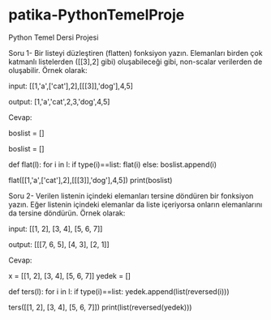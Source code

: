 # patika-PythonTemelProje

Python Temel Dersi Projesi

Soru 1- Bir listeyi düzleştiren (flatten) fonksiyon yazın. Elemanları birden çok katmanlı listelerden ([[3],2] gibi) oluşabileceği gibi, non-scalar verilerden de oluşabilir. Örnek olarak:

input: [[1,'a',['cat'],2],[[[3]],'dog'],4,5]

output: [1,'a','cat',2,3,'dog',4,5]

Cevap:

boslist = []

boslist = []

def flat(l):
 for i in l:
  if type(i)==list:
   flat(i)
  else:
   boslist.append(i)

flat([[1,'a',['cat'],2],[[[3]],'dog'],4,5])
print(boslist)




Soru 2- Verilen listenin içindeki elemanları tersine döndüren bir fonksiyon yazın. Eğer listenin içindeki elemanlar da liste içeriyorsa onların elemanlarını da tersine döndürün. Örnek olarak:

input: [[1, 2], [3, 4], [5, 6, 7]]

output: [[[7, 6, 5], [4, 3], [2, 1]]

Cevap:

x = [[1, 2], [3, 4], [5, 6, 7]]
yedek = []

def ters(l):
    for i in l:
        if type(i)==list:
            yedek.append(list(reversed(i)))
            
ters([[1, 2], [3, 4], [5, 6, 7]])
print(list(reversed(yedek)))
